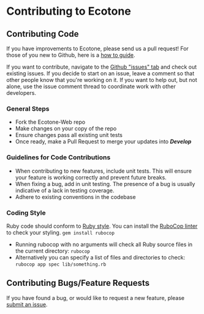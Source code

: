 # Contributing to Ecotone

## Contributing Code
If you have improvements to Ecotone, please send us a pull request! For those of you new to Github, here is a [how to guide](https://docs.github.com/en/github/collaborating-with-pull-requests/proposing-changes-to-your-work-with-pull-requests/about-pull-requests).

If you want to contribute, navigate to the [Github "issues" tab](https://github.com/osu-cascades/ecotone-web/issues) and check out existing issues. If you decide to start on an issue, leave a comment so that other people know that you're working on it. If you want to help out, but not alone, use the issue comment thread to coordinate work with other developers.

### General Steps
- Fork the Ecotone-Web repo
- Make changes on your copy of the repo
- Ensure changes pass all existing unit tests
- Once ready, make a Pull Request to merge your updates into ***Develop***

### Guidelines for Code Contributions
- When contributing to new features, include unit tests. This will ensure your feature is working correctly and prevent future breaks.
- When fixing a bug, add in unit testing. The presence of a bug is usually indicative of a lack in testing coverage.
- Adhere to existing conventions in the codebase

### Coding Style
Ruby code should conform to [Ruby style](https://ruby-style-guide.shopify.dev/). You can install the [RuboCop linter](https://rubocop.org/) to check your styling. 
`gem install rubocop`

- Running rubocop with no arguments will check all Ruby source files in the current directory:
`rubocop`
- Alternatively you can specify a list of files and directories to check:
`rubocop app spec lib/something.rb`

## Contributing Bugs/Feature Requests
If you have found a bug, or would like to request a new feature, please [submit an issue](https://github.com/osu-cascades/ecotone-web/issues).
